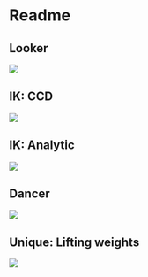 # Readme

## Looker 
![](http://g.recordit.co/7wlzF7Wl5E.gif)

## IK: CCD
![](http://g.recordit.co/vktzTjAzMe.gif)

## IK: Analytic
![](http://g.recordit.co/CItNO7Lpi4.gif)

## Dancer
![](http://g.recordit.co/Ucs1KLJHYd.gif)

## Unique: Lifting weights 
![](https://recordit.co/QTaJSuWAm2)

